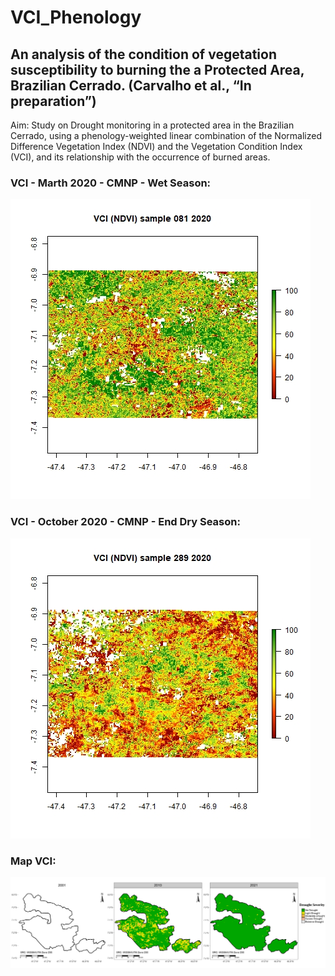 # VCI_Phenology
## An analysis of the condition of vegetation susceptibility to burning the a Protected Area, Brazilian Cerrado. (Carvalho et al., “In preparation”)
   Aim: Study on Drought monitoring in a protected area in the Brazilian Cerrado, using a phenology-weighted linear combination of the Normalized Difference Vegetation Index (NDVI) and the Vegetation Condition Index (VCI), and its relationship with the occurrence of burned areas.

### VCI - Marth 2020 - CMNP - Wet Season:
<img src="/image/march_2020.jpg" alt="VCI-Marth 2020 - CMNP - Wet Season" />


### VCI - October 2020 - CMNP - End Dry Season:
<img src="/image/october_2020.jpg" alt="VCI-Marth 2020 - CMNP - Dry Season" />

### Map VCI:
<img src="/image/mapVCI_2001-2021-ok2.svg" alt="VCI 2001-2021 - CMNP" />
